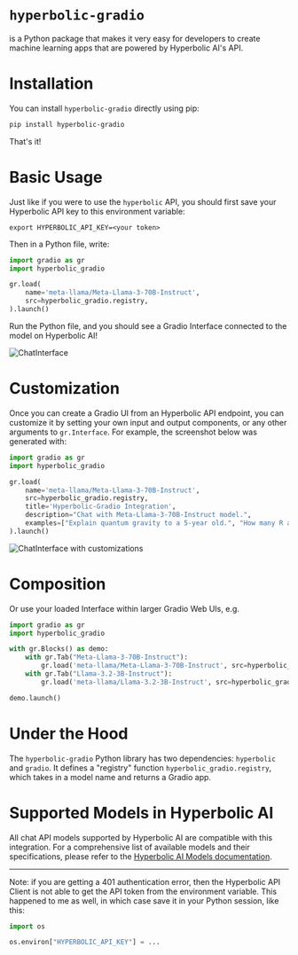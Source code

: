 # `hyperbolic-gradio`

is a Python package that makes it very easy for developers to create machine learning apps that are powered by Hyperbolic AI's API.

# Installation

You can install `hyperbolic-gradio` directly using pip:

```bash
pip install hyperbolic-gradio
```

That's it! 

# Basic Usage

Just like if you were to use the `hyperbolic` API, you should first save your Hyperbolic API key to this environment variable:

```
export HYPERBOLIC_API_KEY=<your token>
```

Then in a Python file, write:

```python
import gradio as gr
import hyperbolic_gradio

gr.load(
    name='meta-llama/Meta-Llama-3-70B-Instruct',
    src=hyperbolic_gradio.registry,
).launch()
```

Run the Python file, and you should see a Gradio Interface connected to the model on Hyperbolic AI!

![ChatInterface](chatinterface.png)

# Customization 

Once you can create a Gradio UI from an Hyperbolic API endpoint, you can customize it by setting your own input and output components, or any other arguments to `gr.Interface`. For example, the screenshot below was generated with:

```py
import gradio as gr
import hyperbolic_gradio

gr.load(
    name='meta-llama/Meta-Llama-3-70B-Instruct',
    src=hyperbolic_gradio.registry,
    title='Hyperbolic-Gradio Integration',
    description="Chat with Meta-Llama-3-70B-Instruct model.",
    examples=["Explain quantum gravity to a 5-year old.", "How many R are there in the word Strawberry?"]
).launch()
```
![ChatInterface with customizations](https://github.com/HyperbolicLabs/hyperbolic-gradio/blob/master/chatinterface.png)

# Composition

Or use your loaded Interface within larger Gradio Web UIs, e.g.

```python
import gradio as gr
import hyperbolic_gradio

with gr.Blocks() as demo:
    with gr.Tab("Meta-Llama-3-70B-Instruct"):
        gr.load('meta-llama/Meta-Llama-3-70B-Instruct', src=hyperbolic_gradio.registry)
    with gr.Tab("Llama-3.2-3B-Instruct"):
        gr.load('meta-llama/Llama-3.2-3B-Instruct', src=hyperbolic_gradio.registry)

demo.launch()
```

# Under the Hood

The `hyperbolic-gradio` Python library has two dependencies: `hyperbolic` and `gradio`. It defines a "registry" function `hyperbolic_gradio.registry`, which takes in a model name and returns a Gradio app.

# Supported Models in Hyperbolic AI

All chat API models supported by Hyperbolic AI are compatible with this integration. For a comprehensive list of available models and their specifications, please refer to the [Hyperbolic AI Models documentation](https://platform.hyperbolic.ai/docs/models).

-------

Note: if you are getting a 401 authentication error, then the Hyperbolic API Client is not able to get the API token from the environment variable. This happened to me as well, in which case save it in your Python session, like this:

```py
import os

os.environ["HYPERBOLIC_API_KEY"] = ...
```
